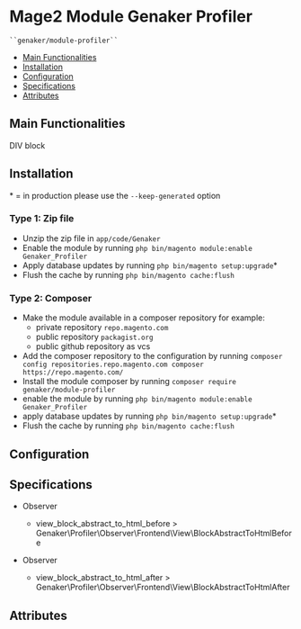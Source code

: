 # Mage2 Module Genaker Profiler

    ``genaker/module-profiler``

 - [Main Functionalities](#markdown-header-main-functionalities)
 - [Installation](#markdown-header-installation)
 - [Configuration](#markdown-header-configuration)
 - [Specifications](#markdown-header-specifications)
 - [Attributes](#markdown-header-attributes)


## Main Functionalities
DIV block 

## Installation
\* = in production please use the `--keep-generated` option

### Type 1: Zip file

 - Unzip the zip file in `app/code/Genaker`
 - Enable the module by running `php bin/magento module:enable Genaker_Profiler`
 - Apply database updates by running `php bin/magento setup:upgrade`\*
 - Flush the cache by running `php bin/magento cache:flush`

### Type 2: Composer

 - Make the module available in a composer repository for example:
    - private repository `repo.magento.com`
    - public repository `packagist.org`
    - public github repository as vcs
 - Add the composer repository to the configuration by running `composer config repositories.repo.magento.com composer https://repo.magento.com/`
 - Install the module composer by running `composer require genaker/module-profiler`
 - enable the module by running `php bin/magento module:enable Genaker_Profiler`
 - apply database updates by running `php bin/magento setup:upgrade`\*
 - Flush the cache by running `php bin/magento cache:flush`


## Configuration




## Specifications

 - Observer
	- view_block_abstract_to_html_before > Genaker\Profiler\Observer\Frontend\View\BlockAbstractToHtmlBefore

 - Observer
	- view_block_abstract_to_html_after > Genaker\Profiler\Observer\Frontend\View\BlockAbstractToHtmlAfter


## Attributes



